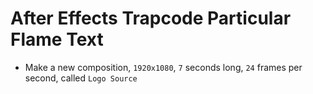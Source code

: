 # After Effects Trapcode Particular Flame Text

- Make a new composition, `1920x1080`, `7` seconds long, `24` frames per second, called `Logo Source`
